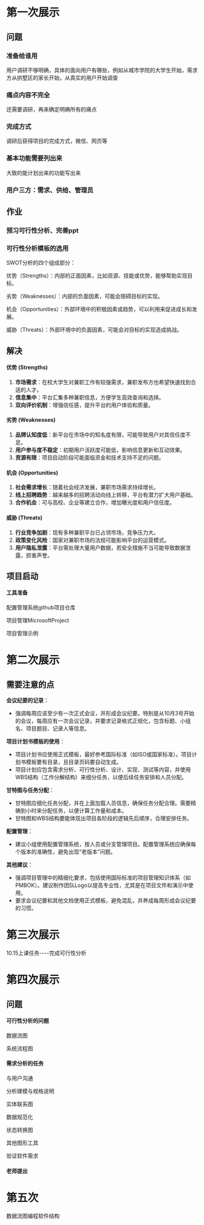 # 第一次展示

## 问题

### 准备给谁用

用户调研不够明确，具体的面向用户有哪些，例如从城市学院的大学生开始，需求方从拱墅区的家长开始，从真实的用户开始调查

### 痛点内容不完全

还需要调研，再来确定明确所有的痛点

### 完成方式

调研后获得项目的完成方式，微信、网页等

### 基本功能需要列出来

大致的能计划出来的功能写出来

### 用户三方：需求、供给、管理员

## 作业

### 预习可行性分析、完善ppt

### 可行性分析模板的选用



SWOT分析的四个组成部分：

优势（Strengths）：内部的正面因素，比如资源、技能或优势，能够帮助实现目标。

劣势（Weaknesses）：内部的负面因素，可能会阻碍目标的实现。

机会（Opportunities）：外部环境中的积极因素或趋势，可以利用来促进成长和发展。

威胁（Threats）：外部环境中的负面因素，可能会对目标的实现造成挑战。



## 解决

#### 优势 (Strengths)

1. **市场需求**：在校大学生对兼职工作有较强需求，兼职发布方也希望快速找到合适的人才。
2. **信息集中**：平台汇集多种兼职信息，方便学生高效查询和选择。
3. **双向评价机制**：增强信任感，提升平台的用户体验和质量。

#### 劣势 (Weaknesses)

1. **品牌认知度低**：新平台在市场中的知名度有限，可能导致用户对其信任度不足。
2. **用户参与度不稳定**：初期用户活跃度可能低，影响信息更新和互动效果。
3. **资源有限**：项目启动阶段可能面临资金和技术支持不足的问题。

#### 机会 (Opportunities)

1. **社会需求增长**：随着社会经济发展，兼职市场需求持续增长。
2. **线上招聘趋势**：越来越多的招聘活动向线上转移，平台有潜力扩大用户基础。
3. **合作机会**：可与高校、企业等建立合作，增加曝光度和用户信任度。

#### 威胁 (Threats)

1. **行业竞争加剧**：现有多种兼职平台已占领市场，竞争压力大。
2. **政策变化风险**：国家对兼职市场的法规可能影响平台的运营模式。
3. **用户隐私泄露**：平台需处理大量用户数据，若安全措施不当可能导致数据泄露，损害声誉。



## 项目启动

#### 工具准备

配置管理系统github项目仓库

项目管理MicrosoftProject

项目管理示例



# 第二次展示

## 需要注意的点

**会议纪要的记录**：

- 强调每周应该至少有一次正式会议，并形成会议纪要。特别是从10月3号开始的会议，每周应有一次会议记录，并要求记录格式正规化，包含标题、小组名、项目题目、记录人等信息。

**项目计划书模板的使用**：

- 项目计划书应使用正式模板，最好参考国际标准（如ISO或国家标准）。项目计划书模板要有目录，且目录页码要自动生成。
- 项目计划应包含需求分析、可行性分析、设计、实现、测试等内容，并使用WBS结构（工作分解结构）来细分任务，以便后续任务安排和人员分配。

**甘特图与任务分配**：

- 甘特图应细化任务分配，并在上面加载人员信息，确保任务分配合理。需要精确到小时来分配任务，以便计算工作量和成本。
- 甘特图和WBS结构要能体现出项目各阶段的逻辑先后顺序，合理安排任务。

**配置管理**：

- 建议小组使用配置管理系统，按人员或分支管理项目。配置管理系统应确保每个版本的准确性，避免出现“老版本”问题。

**其他建议**：

- 强调项目管理中的精细化要求，包括使用国际标准的项目管理知识体系（如PMBOK）。建议制作团队Logo以提高专业性，尤其是在项目文件和演示中使用。
- 要求会议纪要和其他文档使用正式模板，避免混乱，并养成每周形成会议纪要的习惯。

# 第三次展示

10.15上课任务----完成可行性分析

# 第四次展示

## 问题

#### 可行性分析的问题

数据流图

系统流程图

#### 需求分析的任务

与用户沟通

分析建模与规格说明

实体联系图

数据规范化

状态转换图

其他图形工具

验证软件需求

#### 老师提出

# 第五次

数据流图编程软件结构
